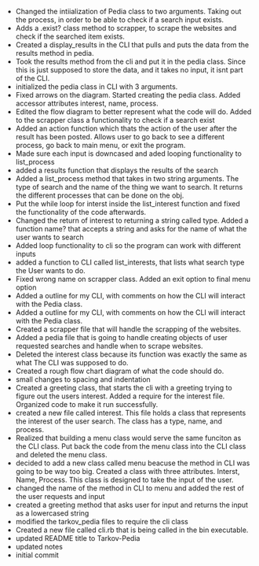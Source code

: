 - Changed the intiialization of Pedia class to two arguments. Taking out the process, in order to be able to check if a search input exists.
- Adds a .exist? class method to scrapper, to scrape the websites and check if the searched item exists.
- Created a display_results in the CLI that pulls and puts the data from the results method in pedia.
- Took the results method from the cli and put it in the pedia class. Since this is just supposed to store the data, and it takes no input, it isnt part of the CLI.
- initialized the pedia class in CLI with 3 arguments.
- Fixed arrows on the diagram. Started creating the pedia class. Added accessor attributes interest, name, process.
- Edited the flow diagram to better represent what the code will do. Added to the scrapper class a functionality to check if a search exist      
- Added an action function which thats the action of the user after the result has been posted. Allows user to go back to see a different process, go back to main menu, or exit the program.
- Made sure each input is downcased and aded looping functionality to list_process
- added a results function that displays the results of the search
- Added a list_process method that takes in two string arguments. The type of search and the name of the thing we want to search. It returns the 
different processes that can be done on the obj.
- Put the while loop for interst inside the list_interest function and fixed the functionality of the code afterwards.
- Changed the return of interest to returning a string called type. Added a function name? that accepts a string and asks for the name of what the user wants to search
- Added loop functionality to cli so the program can work with different inputs
- added a function to CLI called list_interests, that lists what search type the User wants to do.
- Fixed wrong name on scrapper class. Added an exit option to final menu option
- Added a outline for my CLI, with comments on how the CLI will interact with the Pedia class.
- Added a outline for my CLI, with comments on how the CLI will interact with the Pedia class.
- Created a scrapper file that will handle the scrapping of the websites.
- Added a pedia file that is going to handle creating objects of user requested searches and handle when to scrape websites.
- Deleted the interest class because its function was exactly the same as what The CLI was supposed to do.
- Created a rough flow chart diagram of what the code should do.
- small changes to spacing and indentation
- Created a greeting class, that starts the cli with a greeting trying to figure out the users interest. Added a require for the interest file. Organized code to make it run successfully.
- created a new file called interest. This file holds a class that represents the interest of the user search. The class has a type, name, and process.
- Realized that building a menu class would serve the same funciton as the CLI class. Put back the code from the menu class into the CLI class and deleted the menu class.
- decided to add a new class called menu beacuse the method in CLI was going to be way too big. Created a class with three attributes. Interst, Name, Process. This class is designed to take the input of the user.
- changed the name of the method in CLI to menu and added the rest of the user requests and input
- created a greeting method that asks user for input and returns the input as a lowercased string
- modified the tarkov_pedia files to require the cli class
- Created a new file called cli.rb that is being called in the bin executable.
- updated README title to Tarkov-Pedia
- updated notes
- initial commit